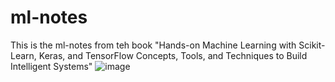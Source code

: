 # ml-notes
This is the ml-notes from teh book "Hands-on Machine Learning with Scikit-Learn, Keras, and TensorFlow Concepts, Tools, and Techniques to Build Intelligent Systems"
![image](https://github.com/Amanpatel2002-g/ml-notes/assets/74737709/b9c82d44-1dd0-4b88-9c6e-f6d8516241ff)
